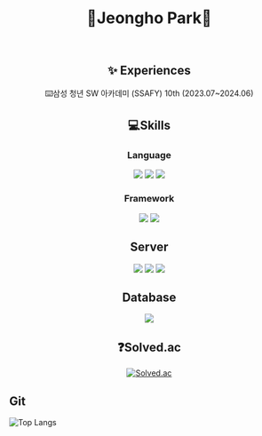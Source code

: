 <div align="center">

# 🙌Jeongho Park🙌
<br>  

## ✨ Experiences
⌨️삼성 청년 SW 아카데미 (SSAFY) 10th (2023.07~2024.06)
<br>  

## 💻Skills

### Language
<img src="https://img.shields.io/badge/Java-007396?style=for-the-badge&logo=Java&logoColor=black">
<img src="https://img.shields.io/badge/Lua-2C2D72?style=for-the-badge&logo=Lua&logoColor=black">
<img src="https://img.shields.io/badge/Python-3776AB?style=for-the-badge&logo=Python&logoColor=black">

### Framework
<img src="https://img.shields.io/badge/springboot-6DB33F?style=for-the-badge&logo=SpringBoot&logoColor=black">
<img src="https://img.shields.io/badge/vuejs-4FC08D?style=for-the-badge&logo=vue.js&logoColor=black">


## Server
<img src="https://img.shields.io/badge/jenkins-D24939?style=for-the-badge&logo=jenkins&logoColor=black">
<img src="https://img.shields.io/badge/nginx-009639?style=for-the-badge&logo=nginx&logoColor=black">
<img src="https://img.shields.io/badge/docker-2496ED?style=for-the-badge&logo=docker&logoColor=black">

## Database
<img src="https://img.shields.io/badge/MYSQL-4479A1?style=for-the-badge&logo=MySQL&logoColor=black">
<br>

## ❓Solved.ac

[![Solved.ac](http://mazassumnida.wtf/api/v2/generate_badge?boj=cuzzzu1318)](https://solved.ac/cuzzzu1318)
</div>

## Git
![Top Langs](https://github-readme-stats-ivory-three.vercel.app/api/top-langs/?username=cuzzzu1318&layout=demo&theme=dark)



